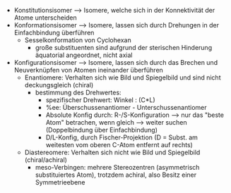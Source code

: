 - Konstitutionsisomer --> Isomere, welche sich in der Konnektivität der Atome unterscheiden 
- Konformationsisomer --> Isomere, lassen sich durch Drehungen in der Einfachbindung überführen 
	- Sesselkonformation von Cyclohexan 
		- große substituenten sind aufgrund der sterischen Hinderung äquatorial angeordnet, nicht axial 
- Konfigurationsisomer --> Isomere, lassen sich durch das Brechen und Neuverknüpfen von Atomen ineinander überführen 
	- Enantiomere: Verhalten sich wie Bild und Spiegelbild und sind nicht deckungsgleich (chiral)
		- bestimmung des Drehwertes: 
			- spezifischer Drehwert: Winkel : (C*L)
			- %ee: Überschussenantiomer - Unterschussenantiomer
			- Absolute Konfig durch: R-/S-Konfiguration --> nur das "beste Atom" betrachen, wenn gleich --> weiter suchen (Doppelbindung über Einfachbindung)
			- D/L-Konfig, durch Fischer-Projektion (D = Subst. am weitesten vom oberen C-Atom entfernt auf rechts)
	- Diastereomere: Verhalten sich nicht wie Bild und Spiegelbild (chiral/achiral)
		- meso-Verbingen: mehrere Stereozentren (asymmetrisch substituiertes Atom), trotzdem achiral, also Besitz einer Symmetrieebene 

